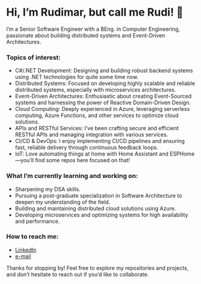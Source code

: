 # Hi, I’m Rudimar, but call me Rudi! 👋

I’m a Senior Software Engineer with a BEng. in Computer Engineering, passionate about building distributed systems and Event-Driven Architectures.

### Topics of interest:

* C#/.NET Development: Designing and building robust backend systems using .NET technologies for quite some time now.
* Distributed Systems: Focused on developing highly scalable and reliable distributed systems, especially with microservices architectures.
* Event-Driven Architectures: Enthusiastic about creating Event-Sourced systems and harnessing the power of Reactive Domain-Driven Design.
* Cloud Computing: Deeply experienced in Azure, leveraging serverless computing, Azure Functions, and other services to optimize cloud solutions.
* APIs and RESTful Services: I’ve been crafting secure and efficient RESTful APIs and managing integration with various services.
* CI/CD & DevOps: I enjoy implementing CI/CD pipelines and ensuring fast, reliable delivery through continuous feedback loops.
* IoT: Love automating things at home with Home Assistant and ESPHome—you’ll find some repos here focused on that!

### What I’m currently learning and working on:

* Sharpening my DSA skills.
* Pursuing a post-graduate specialization in Software Architecture to deepen my understanding of the field.
* Building and maintaining distributed cloud solutions using Azure.
* Developing microservices and optimizing systems for high availability and performance.

### How to reach me:
* [LinkedIn](http://linkedin.com/in/rudimar-ronsoni-jr/)
* [e-mail](mailto:rudimar@outlook.com)

Thanks for stopping by!
Feel free to explore my repositories and projects, and don’t hesitate to reach out if you’d like to collaborate.
